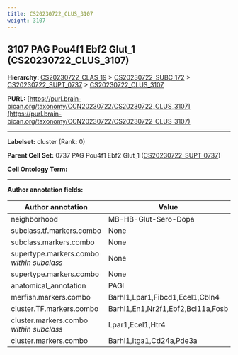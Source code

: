 ```yaml
---
title: CS20230722_CLUS_3107
weight: 3107
---
```

## 3107 PAG Pou4f1 Ebf2 Glut_1 (CS20230722_CLUS_3107)
<b>Hierarchy: </b>
[CS20230722_CLAS_19](../CS20230722_CLAS_19) >
[CS20230722_SUBC_172](../CS20230722_SUBC_172) >
[CS20230722_SUPT_0737](../CS20230722_SUPT_0737) >
[CS20230722_CLUS_3107](../CS20230722_CLUS_3107)

**PURL:** [https://purl.brain-bican.org/taxonomy/CCN20230722/CS20230722_CLUS_3107](https://purl.brain-bican.org/taxonomy/CCN20230722/CS20230722_CLUS_3107)

---


**Labelset:** cluster (Rank: 0)

**Parent Cell Set:** 0737 PAG Pou4f1 Ebf2 Glut_1 ([CS20230722_SUPT_0737](../CS20230722_SUPT_0737))



**Cell Ontology Term:** 

[MARKER GENES.]: #


---

[TRANSFERRED ANNOTATIONS.]: #


[AUTHOR ANNOTATION FIELDS.]: #


**Author annotation fields:**

| Author annotation | Value |
|-------------------|-------|
|neighborhood|MB-HB-Glut-Sero-Dopa|
|subclass.tf.markers.combo|None|
|subclass.markers.combo|None|
|supertype.markers.combo _within subclass_|None|
|supertype.markers.combo|None|
|anatomical_annotation|PAGl|
|merfish.markers.combo|Barhl1,Lpar1,Fibcd1,Ecel1,Cbln4|
|cluster.TF.markers.combo|Barhl1,En1,Nr2f1,Ebf2,Bcl11a,Fosb|
|cluster.markers.combo _within subclass_|Lpar1,Ecel1,Htr4|
|cluster.markers.combo|Barhl1,Itga1,Cd24a,Pde3a|
